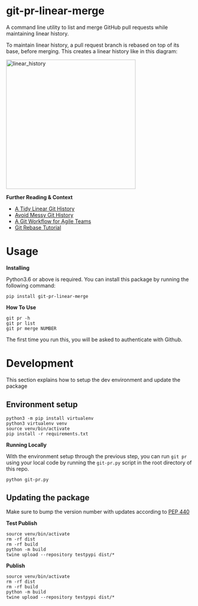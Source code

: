# git-pr-linear-merge

A command line utility to list and merge GitHub pull requests while maintaining linear history.

To maintain linear history, a pull request branch is rebased on top of its base, before merging. This creates a linear history like in this diagram:

<img width="350" alt="linear_history" src="https://user-images.githubusercontent.com/464795/115330193-947c3600-a161-11eb-9e2b-888fa04f7e34.png">

**Further Reading & Context**
- [A Tidy Linear Git History](https://www.bitsnbites.eu/a-tidy-linear-git-history/)
- [Avoid Messy Git History](https://dev.to/bladesensei/avoid-messy-git-history-3g26)
- [A Git Workflow for Agile Teams](http://reinh.com/blog/2009/03/02/a-git-workflow-for-agile-teams.html)
- [Git Rebase Tutorial](https://www.atlassian.com/git/tutorials/rewriting-history/git-rebase)

# Usage

**Installing**

Python3.6 or above is required. You can install this package by running the following command:
```
pip install git-pr-linear-merge
```

**How To Use**

```
git pr -h
git pr list
git pr merge NUMBER
```

The first time you run this, you will be asked to authenticate with Github.



# Development

This section explains how to setup the dev environment and update the package

## Environment setup

```
python3 -m pip install virtualenv
python3 virtualenv venv
source venv/bin/activate
pip install -r requirements.txt
```

**Running Locally**

With the environment setup through the previous step, you can run `git pr` using your local code by running the `git-pr.py` script in the root directory of this repo.
```
python git-pr.py
```

## Updating the package

Make sure to bump the version number with updates according to [PEP 440](https://www.python.org/dev/peps/pep-0440/)

**Test Publish**
```
source venv/bin/activate
rm -rf dist
rm -rf build
python -m build
twine upload --repository testpypi dist/*
```

**Publish**
```
source venv/bin/activate
rm -rf dist
rm -rf build
python -m build
twine upload --repository testpypi dist/*
```